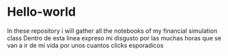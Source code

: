 # Hello-world
In these repository i will gather all the notebooks of my financial simulation class
Dentro de esta linea expreso mi disgusto por las muchas horas que se van a ir de mi vida por unos cuantos clicks esporadicos
